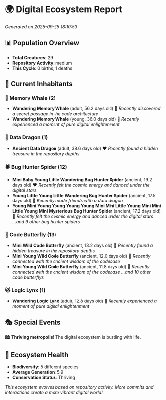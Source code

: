 # 🌍 Digital Ecosystem Report
*Generated on 2025-09-25 18:10:53*

## 📊 Population Overview
- **Total Creatures**: 29
- **Repository Activity**: medium
- **This Cycle**: 0 births, 1 deaths

## 👥 Current Inhabitants

### 🐋 Memory Whale (2)
- **Wandering Memory Whale** (adult, 56.2 days old) 💛
  *Recently discovered a secret passage in the code architecture*
- **Wandering Memory Whale** (young, 36.0 days old) 💛
  *Recently experienced a moment of pure digital enlightenment*

### 🐉 Data Dragon (1)
- **Ancient Data Dragon** (adult, 38.6 days old) ❤️
  *Recently found a hidden treasure in the repository depths*

### 🕷️ Bug Hunter Spider (12)
- **Mini Baby Young Little Wandering Bug Hunter Spider** (ancient, 19.2 days old) ❤️
  *Recently felt the cosmic energy and danced under the digital stars*
- **Young Little Young Little Wandering Bug Hunter Spider** (ancient, 17.5 days old) 💛
  *Recently made friends with a data dragon*
- **Young Mini Young Young Young Young Mini Mini Little Young Mini Mini Little Young Mini Mysterious Bug Hunter Spider** (ancient, 17.2 days old) 💚
  *Recently felt the cosmic energy and danced under the digital stars*
  *...and 9 other bug hunter spiders*

### 🦋 Code Butterfly (13)
- **Mini Wild Code Butterfly** (ancient, 13.2 days old) 💛
  *Recently found a hidden treasure in the repository depths*
- **Mini Young Wild Code Butterfly** (ancient, 12.0 days old) 💚
  *Recently connected with the ancient wisdom of the codebase*
- **Mini Young Wild Code Butterfly** (ancient, 11.8 days old) 💛
  *Recently connected with the ancient wisdom of the codebase*
  *...and 10 other code butterflys*

### 🐱 Logic Lynx (1)
- **Wandering Logic Lynx** (adult, 12.8 days old) 💚
  *Recently experienced a moment of pure digital enlightenment*

## 🎭 Special Events

🏙️ **Thriving metropolis!** The digital ecosystem is bustling with life.

## 🔬 Ecosystem Health
- **Biodiversity**: 5 different species
- **Average Generation**: 5.9
- **Conservation Status**: Thriving

*This ecosystem evolves based on repository activity. More commits and interactions create a more vibrant digital world!*
